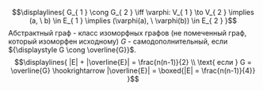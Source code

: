 $$\displaylines{
G_{ 1 } \cong G_{ 2 } \iff  \varphi: V_{ 1 } \to  V_{ 2 } \implies (a, \  b) \in  E_{ 1 } \implies  (\varphi(a), \  \varphi(b)) \in  E_{ 2 }
}$$
Абстрактный граф - класс изоморфных графов (не помеченный граф, который изоморфен исходному)
${\displaystyle G}$ - самодополнительный, если ${\displaystyle G \cong \overline{G}}$.
$$\displaylines{
|E| + |\overline{E}| = \frac{n(n-1)}{2} \\
\text{ если } G = \overline{G} \hookrightarrow |\overline{E}| = \boxed{|E| = \frac{n(n-1)}{4}} 
}$$
